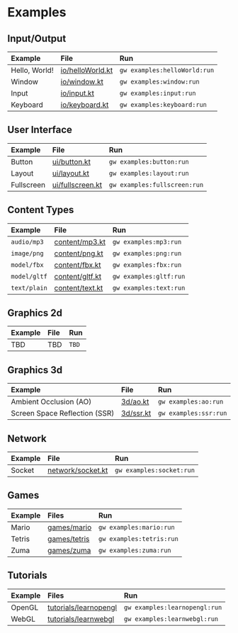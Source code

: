 # Examples

## Input/Output

| Example       | File                                 | Run                          |
|:--------------|:-------------------------------------|:-----------------------------|
| Hello, World! | [io/helloWorld.kt](io/helloWorld.kt) | `gw examples:helloWorld:run` |
| Window        | [io/window.kt](io/window.kt)         | `gw examples:window:run`     |
| Input         | [io/input.kt](io/input.kt)           | `gw examples:input:run`      |
| Keyboard      | [io/keyboard.kt](io/keyboard.kt)     | `gw examples:keyboard:run`   |

## User Interface

| Example    | File                                 | Run                          |
|:-----------|:-------------------------------------|:-----------------------------|
| Button     | [ui/button.kt](ui/button.kt)         | `gw examples:button:run`     |
| Layout     | [ui/layout.kt](ui/layout.kt)         | `gw examples:layout:run`     |
| Fullscreen | [ui/fullscreen.kt](ui/fullscreen.kt) | `gw examples:fullscreen:run` |

## Content Types

| Example      | File                               | Run                    |
|:-------------|:-----------------------------------|:-----------------------|
| `audio/mp3`  | [content/mp3.kt](content/mp3.kt)   | `gw examples:mp3:run`  | 
| `image/png`  | [content/png.kt](content/png.kt)   | `gw examples:png:run`  | 
| `model/fbx`  | [content/fbx.kt](content/fbx.kt)   | `gw examples:fbx:run`  | 
| `model/gltf` | [content/gltf.kt](content/gltf.kt) | `gw examples:gltf:run` | 
| `text/plain` | [content/text.kt](content/text.kt) | `gw examples:text:run` | 

## Graphics 2d

| Example | File | Run   |
|:--------|:-----|:------|
| TBD     | TBD  | `TBD` |

## Graphics 3d

| Example                       | File                   | Run                   |
|:------------------------------|:-----------------------|:----------------------|
| Ambient Occlusion (AO)        | [3d/ao.kt](3d/ao.kt)   | `gw examples:ao:run`  |
| Screen Space Reflection (SSR) | [3d/ssr.kt](3d/ssr.kt) | `gw examples:ssr:run` |

## Network

| Example | File                                   | Run                      |
|:--------|:---------------------------------------|:-------------------------|
| Socket  | [network/socket.kt](network/socket.kt) | `gw examples:socket:run` |

## Games

| Example | Files                        | Run                      |
|:--------|:-----------------------------|:-------------------------|
| Mario   | [games/mario](games/mario)   | `gw examples:mario:run`  |
| Tetris  | [games/tetris](games/tetris) | `gw examples:tetris:run` |
| Zuma    | [games/zuma](games/zuma)     | `gw examples:zuma:run`   |

## Tutorials

| Example | Files                                          | Run                           |
|:--------|:-----------------------------------------------|:------------------------------|
| OpenGL  | [tutorials/learnopengl](tutorials/learnopengl) | `gw examples:learnopengl:run` |
| WebGL   | [tutorials/learnwebgl](tutorials/learnwebgl)   | `gw examples:learnwebgl:run`  |
